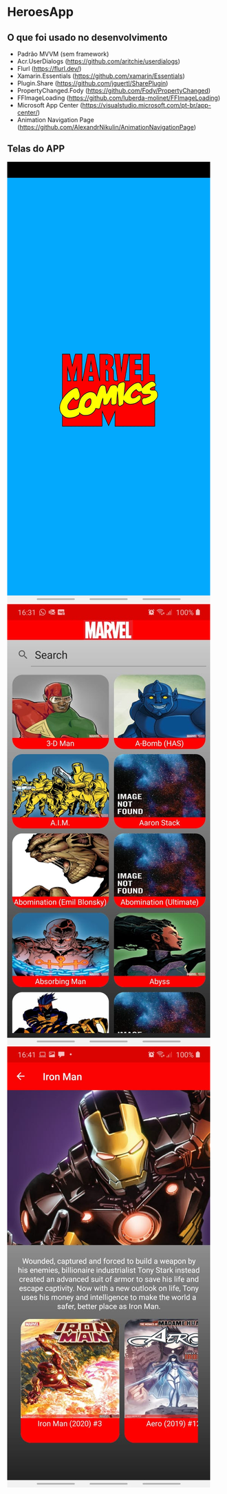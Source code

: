 # HeroesApp

## O que foi usado no desenvolvimento

- Padrão MVVM (sem framework)
- Acr.UserDialogs (https://github.com/aritchie/userdialogs)
- Flurl (https://flurl.dev/)
- Xamarin.Essentials (https://github.com/xamarin/Essentials)
- Plugin.Share (https://github.com/jguertl/SharePlugin)
- PropertyChanged.Fody (https://github.com/Fody/PropertyChanged)
- FFImageLoading (https://github.com/luberda-molinet/FFImageLoading)
- Microsoft App Center (https://visualstudio.microsoft.com/pt-br/app-center/)
- Animation Navigation Page (https://github.com/AlexandrNikulin/AnimationNavigationPage)

## Telas do APP

![](Screenshot/01.jpeg?w=100)
![](Screenshot/02.jpeg?w=100)
![](Screenshot/03.jpeg?w=100)
